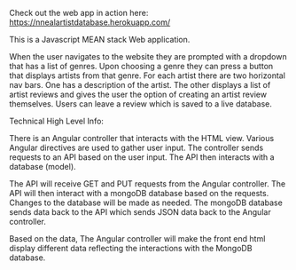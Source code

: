 Check out the web app in action here: 
https://nnealartistdatabase.herokuapp.com/

This is a Javascript MEAN stack Web application. 

When the user navigates to the website they are prompted with a dropdown that has a list of genres. Upon choosing a genre they can press a button that displays artists from that genre. For each artist there are two horizontal nav bars. One has a description of the artist. The other displays a list of artist reviews and gives the user the option of creating an artist review themselves. Users can leave a review which is saved to a live database. 


Technical High Level Info:

There is an Angular controller that interacts with the HTML view. Various Angular directives are used to gather user input. The controller sends requests to an API based on the user input.  The API then interacts with a database (model).

The API will receive GET and PUT requests from the Angular controller. The API will then interact with a mongoDB database based on the requests. Changes to the database will be made as needed. The mongoDB database sends data back to the API which sends JSON data back to the Angular controller.

Based on the data, The Angular controller will make the front end html display different data reflecting the interactions with the MongoDB database.

